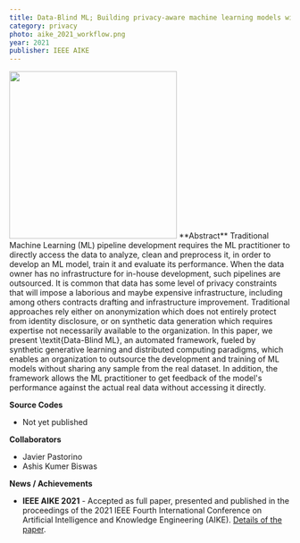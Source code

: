 ```yaml
---
title: Data-Blind ML; Building privacy-aware machine learning models without direct data access
category: privacy
photo: aike_2021_workflow.png
year: 2021
publisher: IEEE AIKE
---
```


<img width="300" src="{{site.baseurl}}/images/research/{{page.photo}}" data-action="zoom">
**Abstract**
Traditional Machine Learning (ML) pipeline development requires the ML practitioner to directly access the data to analyze, clean and preprocess it, in order to develop an ML model, train it and evaluate its performance. 
    When the data owner has no infrastructure for in-house development, such pipelines are outsourced.
    It is common that data has some level of privacy constraints that will impose a laborious and maybe expensive infrastructure, including among others contracts drafting and infrastructure improvement. Traditional approaches rely either on anonymization which does not entirely protect from identity disclosure, or on synthetic data generation which requires expertise not necessarily available to the organization.   
    In this paper, we present \textit{Data-Blind ML}, an automated framework, fueled by synthetic generative learning and distributed computing paradigms, which enables an organization to outsource the development and training of ML models without sharing any sample from the real dataset. In addition, the framework allows the ML practitioner to get feedback of the model's performance against the actual real data without accessing it directly.


**Source Codes**
- Not yet published

**Collaborators**
- Javier Pastorino
- Ashis Kumer Biswas

**News / Achievements**
- **IEEE AIKE 2021** - Accepted as full paper, presented and published in the proceedings of the 2021 IEEE Fourth International Conference on Artificial Intelligence and Knowledge Engineering (AIKE). [Details of the paper](https://ieeexplore.ieee.org/abstract/document/9723670). 
